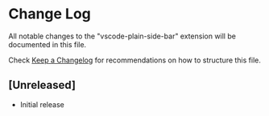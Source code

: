 # Change Log

All notable changes to the "vscode-plain-side-bar" extension will be documented in this file.

Check [Keep a Changelog](http://keepachangelog.com/) for recommendations on how to structure this file.

## [Unreleased]

- Initial release